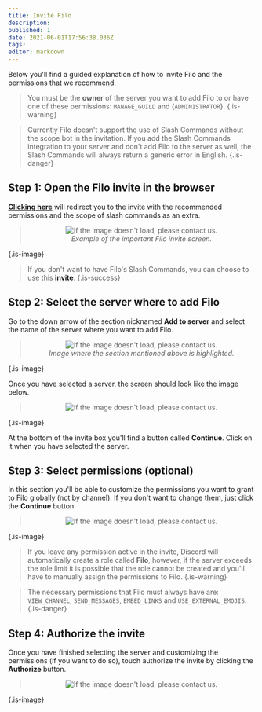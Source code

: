```yaml
---
title: Invite Filo
description:
published: 1
date: 2021-06-01T17:56:38.036Z
tags:
editor: markdown
---
```


Below you'll find a guided explanation of how to invite Filo and the permissions that we recommend.

> You must be the **owner** of the server you want to add Filo to or have one of these permissions: `MANAGE_GUILD` and {`ADMINISTRATOR`}.
{.is-warning}

> Currently Filo doesn't support the use of Slash Commands without the scope bot in the invitation. If you add the Slash Commands integration to your server and don't add Filo to the server as well, the Slash Commands will always return a generic error in English.
{.is-danger}

## **Step 1**: Open the Filo invite in the browser

**[Clicking here](https://filobot.xyz/invite)** will redirect you to the invite with the recommended permissions and the scope of slash commands as an extra.

> <p align=center><img src="https://raw.githubusercontent.com/filobot/docs/main/resources/Invite Filo. Step 1.png" alt="If the image doesn't load, please contact us." /><br>
> <i>Example of the important Filo invite screen.</i></p>
{.is-image}

> If you don't want to have Filo's Slash Commands, you can choose to use this **[invite](https://filobot.xyz/invite/alternative)**.
{.is-success}

## **Step 2**: Select the server where to add Filo

Go to the down arrow of the section nicknamed **Add to server** and select the name of the server where you want to add Filo.

> <p align=center><img src="https://raw.githubusercontent.com/filobot/docs/main/resources/Invite Filo. Step 2.png" alt="If the image doesn't load, please contact us." /><br>
> <i>Image where the section mentioned above is highlighted.</i></p>
{.is-image}

Once you have selected a server, the screen should look like the image below.

> <p align=center><img src="https://raw.githubusercontent.com/filobot/docs/main/resources/Invite Filo. Step 2 Result.png" alt="If the image doesn't load, please contact us." /><br>
{.is-image}

At the bottom of the invite box you'll find a button called **Continue**. Click on it when you have selected the server.

## **Step 3**: Select permissions (optional)

In this section you'll be able to customize the permissions you want to grant to Filo globally (not by channel). If you don't want to change them, just click the **Continue** button.

> <p align=center><img src="https://raw.githubusercontent.com/filobot/docs/main/resources/Invite Filo. Step 3.png" alt="If the image doesn't load, please contact us." /><br>
{.is-image}

> If you leave any permission active in the invite, Discord will automatically create a role called **Filo**, however, if the server exceeds the role limit it is possible that the role cannot be created and you'll have to manually assign the permissions to Filo.
{.is-warning}

> The necessary permissions that Filo must always have are: `VIEW_CHANNEL`, `SEND_MESSAGES`, `EMBED_LINKS` and `USE_EXTERNAL_EMOJIS`.
{.is-danger}

## **Step 4**: Authorize the invite

Once you have finished selecting the server and customizing the permissions (if you want to do so), touch authorize the invite by clicking the **Authorize** button.

> <p align=center><img src="https://raw.githubusercontent.com/filobot/docs/main/resources/Invite Filo. Step 4.png" alt="If the image doesn't load, please contact us." /><br>
{.is-image}
